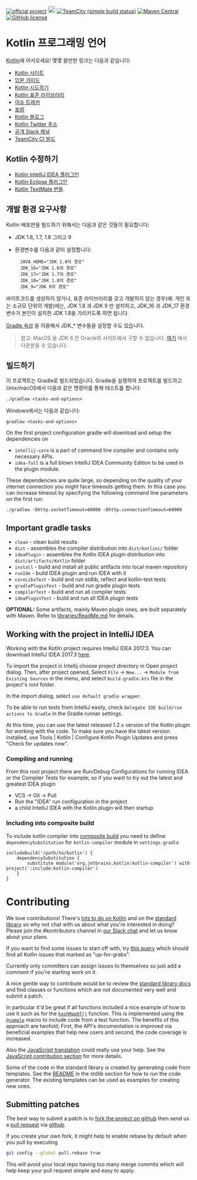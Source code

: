 [![official project](http://jb.gg/badges/official.svg)](https://confluence.jetbrains.com/display/ALL/JetBrains+on+GitHub)
<a href="http://slack.kotlinlang.org/"><img src="http://slack.kotlinlang.org/badge.svg" height="20"></a>
[![TeamCity (simple build status)](https://img.shields.io/teamcity/http/teamcity.jetbrains.com/s/Kotlin_dev_Compiler.svg)](https://teamcity.jetbrains.com/viewType.html?buildTypeId=Kotlin_dev_Compiler&branch_Kotlin_dev=%3Cdefault%3E&tab=buildTypeStatusDiv)
[![Maven Central](https://img.shields.io/maven-central/v/org.jetbrains.kotlin/kotlin-maven-plugin.svg)](http://search.maven.org/#search%7Cga%7C1%7Cg%3A%22org.jetbrains.kotlin%22)
[![GitHub license](https://img.shields.io/badge/license-Apache%20License%202.0-blue.svg?style=flat)](http://www.apache.org/licenses/LICENSE-2.0)

# Kotlin 프로그래밍 언어

[Kotlin](https://kotlinlang.org/)에 어서오세요! 몇몇 쓸만한 링크는 다음과 같습니다:

 * [Kotlin 사이트](https://kotlinlang.org/)
 * [입문 가이드](https://kotlinlang.org/docs/tutorials/getting-started.html)
 * [Kotlin 시도하기](https://try.kotlinlang.org/)
 * [Kotlin 표준 라이브러리](https://kotlinlang.org/api/latest/jvm/stdlib/index.html)
 * [이슈 트래커](https://youtrack.jetbrains.com/issues/KT)
 * [포럼](https://discuss.kotlinlang.org/)
 * [Kotlin 블로그](https://blog.jetbrains.com/kotlin/)
 * [Kotlin Twitter 주소](https://twitter.com/kotlin)
 * [공개 Slack 채널](http://slack.kotlinlang.org/)
 * [TeamCity CI 빌드](https://teamcity.jetbrains.com/project.html?tab=projectOverview&projectId=Kotlin)

## Kotlin 수정하기

 * [Kotlin IntelliJ IDEA 플러그인](https://kotlinlang.org/docs/tutorials/getting-started.html)
 * [Kotlin Eclipse 플러그인](https://kotlinlang.org/docs/tutorials/getting-started-eclipse.html)
 * [Kotlin TextMate 번들](https://github.com/vkostyukov/kotlin-sublime-package)

## 개발 환경 요구사항

Kotlin 배포판을 빌드하기 위해서는 다음과 같은 것들이 필요합니다:

- JDK 1.6, 1.7, 1.8 그리고 9
- 환경변수를 다음과 같이 설정합니다:

        JAVA_HOME="JDK 1.8의 경로"
        JDK_16="JDK 1.6의 경로"
        JDK_17="JDK 1.7의 경로"
        JDK_18="JDK 1.8의 경로"
        JDK_9="JDK 9의 경로"

바이트코드를 생성하지 않거나, 표준 라이브러리를 갖고 개발하지 않는 경우(예: 개인 또는 소규모 단위의 개발)에는, JDK 1.8 과 JDK 9 만 설치하고, JDK_16 과 JDK_17 환경변수가 본인이 설치한 JDK 1.8을 가리키도록 하면 됩니다.

[Gradle 속성](https://docs.gradle.org/current/userguide/build_environment.html#sec:gradle_properties_and_system_properties) 을 이용해서 JDK_* 변수들을 설정할 수도 있습니다.

> 참고: MacOS 용 JDK 6 은 Oracle의 사이트에서 구할 수 없습니다. [여기](https://support.apple.com/kb/DL1572) 에서 다운받을 수 있습니다. 

## 빌드하기

이 프로젝트는 Gradle로 빌드되었습니다. Gradle을 실행하여 프로젝트를 빌드하고 Unix/macOS에서 다음과 같은 명령어를 통해 테스트를 합니다:

    ./gradlew <tasks-and-options>
    
Windows에서는 다음과 같습니다:

    gradlew <tasks-and-options>

On the first project configuration gradle will download and setup the dependencies on


* `intellij-core` is a part of command line compiler and contains only necessary APIs.
* `idea-full` is a full blown IntelliJ IDEA Community Edition to be used in the plugin module.

These dependencies are quite large, so depending on the quality of your internet connection 
you might face timeouts getting them. In this case you can increase timeout by specifying the following 
command line parameters on the first run: 
    
    ./gradlew -Dhttp.socketTimeout=60000 -Dhttp.connectionTimeout=60000

## Important gradle tasks

- `clean` - clean build results
- `dist` - assembles the compiler distribution into `dist/kotlinc/` folder
- `ideaPlugin` - assembles the Kotlin IDEA plugin distribution into `dist/artifacts/Kotlin` folder
- `install` - build and install all public artifacts into local maven repository
- `runIde` - build IDEA plugin and run IDEA with it
- `coreLibsTest` - build and run stdlib, reflect and kotlin-test tests
- `gradlePluginTest` - build and run gradle plugin tests
- `compilerTest` - build and run all compiler tests
- `ideaPluginTest` - build and run all IDEA plugin tests

**OPTIONAL:** Some artifacts, mainly Maven plugin ones, are built separately with Maven.
Refer to [libraries/ReadMe.md](libraries/ReadMe.md) for details.

## <a name="working-in-idea"></a> Working with the project in IntelliJ IDEA

Working with the Kotlin project requires IntelliJ IDEA 2017.3. You can download IntelliJ IDEA 2017.3 [here](https://www.jetbrains.com/idea/download).

To import the project in Intellij choose project directory in Open project dialog. Then, after project opened, Select 
`File` -> `New...` -> `Module from Existing Sources` in the menu, and select `build.gradle.kts` file in the project's root folder.

In the import dialog, select `use default gradle wrapper`.

To be able to run tests from IntelliJ easily, check `Delegate IDE build/run actions to Gradle` in the Gradle runner settings.

At this time, you can use the latest released 1.2.x version of the Kotlin plugin for working with the code. To make sure you have the latest version installed, use Tools | Kotlin | Configure Kotlin Plugin Updates and press "Check for updates now".

### Compiling and running

From this root project there are Run/Debug Configurations for running IDEA or the Compiler Tests for example; so if you want to try out the latest and greatest IDEA plugin

* VCS -> Git -> Pull
* Run the "IDEA" run configuration in the project
* a child IntelliJ IDEA with the Kotlin plugin will then startup

### Including into composite build

To include kotlin compiler into [composite build](https://docs.gradle.org/current/userguide/composite_builds.html) you need to define `dependencySubstitution` for `kotlin-compiler` module in `settings.gradle`

```
includeBuild('/path/to/kotlin') {
    dependencySubstitution {
        substitute module('org.jetbrains.kotlin:kotlin-compiler') with project(':include:kotlin-compiler')
    }
}
```

# Contributing

We love contributions! There's [lots to do on Kotlin](https://youtrack.jetbrains.com/issues/KT) and on the
[standard library](https://youtrack.jetbrains.com/issues/KT?q=%23Kotlin%20%23Unresolved%20and%20(links:%20KT-2554,%20KT-4089%20or%20%23Libraries)) so why not chat with us
about what you're interested in doing? Please join the #kontributors channel in [our Slack chat](http://slack.kotlinlang.org/)
and let us know about your plans.

If you want to find some issues to start off with, try [this query](https://youtrack.jetbrains.com/issues/KT?q=tag:%20%7BUp%20For%20Grabs%7D%20%23Unresolved) which should find all Kotlin issues that marked as "up-for-grabs".

Currently only committers can assign issues to themselves so just add a comment if you're starting work on it.

A nice gentle way to contribute would be to review the [standard library docs](https://kotlinlang.org/api/latest/jvm/stdlib/index.html)
and find classes or functions which are not documented very well and submit a patch.

In particular it'd be great if all functions included a nice example of how to use it such as for the
[`hashMapOf()`](https://kotlinlang.org/api/latest/jvm/stdlib/kotlin.collections/hash-map-of.html) function.
This is implemented using the [`@sample`](https://github.com/JetBrains/kotlin/blob/1.1.0/libraries/stdlib/src/kotlin/collections/Maps.kt#L91)
macro to include code from a test function. The benefits of this approach are twofold; First, the API's documentation is improved via beneficial examples that help new users and second, the code coverage is increased.

Also the [JavaScript translation](https://github.com/JetBrains/kotlin/blob/master/js/ReadMe.md) could really use your help. See the [JavaScript contribution section](https://github.com/JetBrains/kotlin/blob/master/js/ReadMe.md) for more details.

Some of the code in the standard library is created by generating code from templates. See the [README](libraries/stdlib/ReadMe.md) in the stdlib section for how to run the code generator. The existing templates can be used as examples for creating new ones.

## Submitting patches

The best way to submit a patch is to [fork the project on github](https://help.github.com/articles/fork-a-repo/) then send us a
[pull request](https://help.github.com/articles/creating-a-pull-request/) via [github](https://github.com).

If you create your own fork, it might help to enable rebase by default
when you pull by executing
``` bash
git config --global pull.rebase true
```
This will avoid your local repo having too many merge commits
which will help keep your pull request simple and easy to apply.
